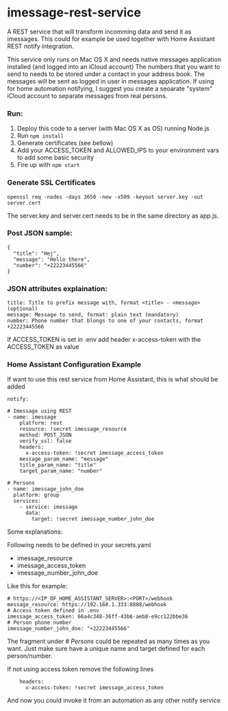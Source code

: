# imessage-rest-service

A REST service that will transform incomming data and send it as imessages. 
This could for example be used together with Home Assistant REST notify integration.

This service only runs on Mac OS X and needs native messages application installed (and logged into an iCloud account)
The numbers that you want to send to needs to be stored under a contact in your address book. 
The messages will be sent as logged in user in messages application. If using for home automation notifying, I suggest you 
create a seoarate "system" iCloud account to separate messages from real persons.



### Run: 
1. Deploy this code to a server (with Mac OS X as OS) running Node.js
2. Run `npm install`
3. Generate certificates (see bellow)
4. Add your ACCESS_TOKEN and ALLOWED_IPS to your environment vars to add some basic security
5. Fire up with `npm start`

### Generate SSL Certificates

    openssl req -nodes -days 3650 -new -x509 -keyout server.key -out server.cert

The server.key and server.cert needs to be in the same directory as app.js.

### Post JSON sample:

    {
      "title": "Hej",
      "message": "Hello there",
      "number": "+22223445566"
    }

### JSON attributes explaination:

    title: Title to prefix message with, format <title> - <message> (optional)
    message: Message to send, format: plain text (mandatory)
    number: Phone number that blongs to one of your contacts, format +22223445566

If ACCESS_TOKEN is set in .env add header x-access-token with the ACCESS_TOKEN as value

### Home Assistant Configuration Example

If want to use this rest service from Home Assistant, this is what should be added

    notify:

    # Imessage using REST
    - name: imessage
        platform: rest
        resource: !secret imessage_resource
        method: POST_JSON
        verify_ssl: false
        headers: 
          x-access-token: !secret imessage_access_token
        message_param_name: "message"
        title_param_name: "title"
        target_param_name: "number"

    # Persons
    - name: imessage_john_doe
      platform: group
      services:
        - service: imessage
          data:
            target: !secret imessage_number_john_doe

Some explanations:

Following needs to be defined in your secrets.yaml
* imessage_resource 
* imessage_access_token
* imessage_number_john_doe

Like this for example:

    # https://<IP_OF_HOME_ASSISTANT_SERVER>:<PORT>/webhook
    message_resource: https://192.168.1.333:8888/webhook
    # Access token defined in .env
    imessage_access_token: 66a4c348-36ff-43b6-aeb8-e9cc122bbe36
    # Person phone number
    imessage_number_john_doe: "+22223445566"

The fragment under _# Persons_ could be repeated as many times as you want. Just make sure have a unique name and target defined for each person/number.

If not using access token remove the following lines

        headers: 
          x-access-token: !secret imessage_access_token

   
And now you could invoke it from an automation as any other notify service

